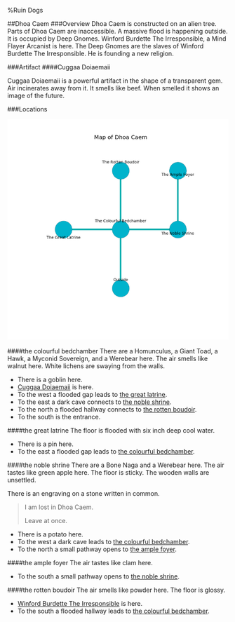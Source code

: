 %Ruin Dogs

##Dhoa Caem
###Overview
Dhoa Caem is constructed on an alien tree. Parts of Dhoa Caem are inaccessible. A massive flood is happening outside. It is occupied by Deep Gnomes. <a name="Winford-Burdette-The-Irresponsible"></a>Winford Burdette The Irresponsible, a Mind Flayer Arcanist is here. The Deep Gnomes are the slaves of Winford Burdette The Irresponsible. He  is founding a new religion. 



###Artifact
####<a name="Cuggaa-Doiaemaii"></a>Cuggaa Doiaemaii


Cuggaa Doiaemaii is a powerful artifact in the shape of a transparent gem. Air incinerates away from it. It smells like beef. When smelled it shows an image of the future. 





###Locations


![](../v2/images/Dhoa-Caem.png)

####<a name="the-colourful-bedchamber"></a>the colourful bedchamber
There are a Homunculus, a Giant Toad, a Hawk, a Myconid Sovereign, and a Werebear here. The air smells like walnut here. White lichens are swaying from the walls. 



* There is a goblin here.
* [Cuggaa Doiaemaii](#Cuggaa-Doiaemaii) is here.
* To the west a flooded gap leads to [the great latrine](#the-great-latrine).
* To the east a dark cave connects to [the noble shrine](#the-noble-shrine).
* To the north a flooded hallway connects to [the rotten boudoir](#the-rotten-boudoir).
* To the south is the entrance.


####<a name="the-great-latrine"></a>the great latrine
The floor is flooded with six inch deep cool water. 



* There is a pin here.
* To the east a flooded gap leads to [the colourful bedchamber](#the-colourful-bedchamber).


####<a name="the-noble-shrine"></a>the noble shrine
There are a Bone Naga and a Werebear here. The air tastes like green apple here. The floor is sticky. The wooden walls are unsettled. 

There is an engraving on a stone written in common. 

> I am lost in Dhoa Caem.
>
> Leave at once.
>


* There is a potato here.
* To the west a dark cave leads to [the colourful bedchamber](#the-colourful-bedchamber).
* To the north a small pathway opens to [the ample foyer](#the-ample-foyer).


####<a name="the-ample-foyer"></a>the ample foyer
The air tastes like clam here. 



* To the south a small pathway opens to [the noble shrine](#the-noble-shrine).


####<a name="the-rotten-boudoir"></a>the rotten boudoir
The air smells like powder here. The floor is glossy. 



* [Winford Burdette The Irresponsible](#Winford-Burdette-The-Irresponsible) is here.
* To the south a flooded hallway leads to [the colourful bedchamber](#the-colourful-bedchamber).


